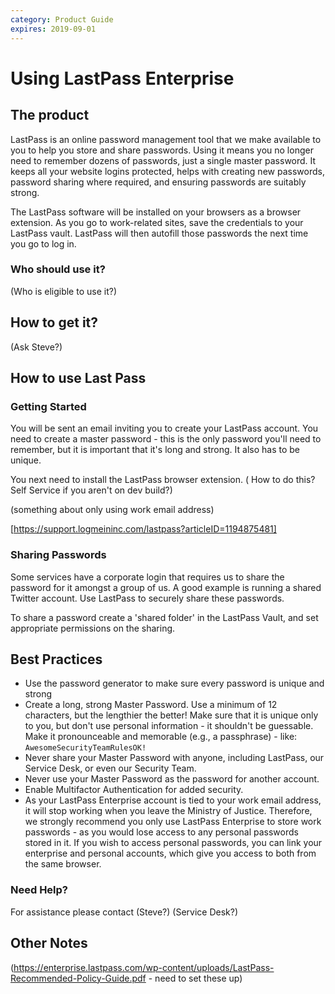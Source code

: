 ```yaml
---
category: Product Guide
expires: 2019-09-01
---
```

# Using LastPass Enterprise

## The product

LastPass is an online password management tool that we make available to you to help you store and share passwords. Using it means you no longer need to remember dozens of passwords, just a single master password. It keeps all your website logins protected, helps with creating new passwords, password sharing where required, and ensuring passwords are suitably strong.

The LastPass software will be installed on your browsers as a browser extension. As you go to work-related sites, save the credentials to your LastPass vault. LastPass will then autofill those passwords the next time you go to log in.

### Who should use it?

(Who is eligible to use it?)

## How to get it?

(Ask Steve?)

## How to use Last Pass

### Getting Started

You will be sent an email inviting you to create your LastPass account. You need to create a master password - this is the only password you'll need to remember, but it is important that it's long and strong. It also has to be unique.

You next need to install the LastPass browser extension. ( How to do this? Self Service if you aren't on dev build?) 

(something about only using work email address)

[https://support.logmeininc.com/lastpass?articleID=1194875481]

### Sharing Passwords
Some services have a corporate login that requires us to share the password for it amongst a group of us. A good example is running a shared Twitter account. Use LastPass to securely share these passwords.

To share a password create a 'shared folder' in the LastPass Vault, and set appropriate permissions on the sharing.


## Best Practices
* Use the password generator to make sure every password is unique and strong
* Create a long, strong Master Password. Use a minimum of 12 characters, but the lengthier the better! Make sure that it is unique only to you, but don't use personal information - it shouldn't be guessable. Make it pronounceable and memorable (e.g., a passphrase) - like: `AwesomeSecurityTeamRulesOK!`
* Never share your Master Password with anyone, including LastPass, our Service Desk, or even our Security Team.
* Never use your Master Password as the password for another account.
* Enable Multifactor Authentication for added security.
* As your LastPass Enterprise account is tied to your work email address, it will stop working when you leave the Ministry of Justice. Therefore, we strongly recommend you only use LastPass Enterprise to store work passwords - as you would lose access to any personal passwords stored in it. If you wish to access personal passwords, you can link your enterprise and personal accounts, which give you access to both from the same browser. 


### Need Help?
For assistance please contact (Steve?) (Service Desk?)


## Other Notes
(https://enterprise.lastpass.com/wp-content/uploads/LastPass-Recommended-Policy-Guide.pdf - need to set these up)
